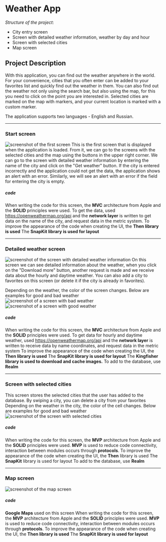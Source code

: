 # Weather App

_Structure of the project_:
* City entry screen
* Screen with detailed weather information, weather by day and hour
* Screen with selected cities
* Map screen

## Project Description
With this application, you can find out the weather anywhere in the world. For your convenience, cities that you often enter can be added to your favorites list and quickly find out the weather in them. You can also find out the weather not only using the search bar, but also using the map, for this you need to click on the point you are interested in. Selected cities are marked on the map with markers, and your current location is marked with a custom marker.

The application supports two languages - English and Russian.
___
### Start screen
![screenshot of the first screen](screenshots/firstScreen.png)
This is the first screen that is displayed when the application is loaded. From it, we can go to the screens with the selected cities and the map using the buttons in the upper right corner. We can go to the screen with detailed weather information by entering the name of the city and click on the "Get weather" button.
If the city is entered incorrectly and the application could not get the data, the application shows an alert with an error. Similarly, we will see an alert with an error if the field for entering the city is empty.

##### _code_
When writing the code for this screen, the __MVC__ architecture from Apple and the __SOLID__ principles were used.
To get the data, used https://openweathermap.org/api and the __network layer__ is written to get data on the name of the city, and request data in the metric system.
To improve the appearance of the code when creating the UI, the __Then library is used__
The __SnapKit library is used for layout__
___
### Detailed weather screen
![screenshot of the screen with detailed weather information](screenshots/detailScreen.png)
On this screen we can see detailed information about the weather, when you click on the "Download more" button, another request is made and we receive data about the hourly and daytime weather. You can also add a city to favorites on this screen (or delete it if the city is already in favorites).

Depending on the weather, the color of the screen changes. Below are examples for good and bad weather
![screenshot of a screen with bad weather](screenshots/badWeatherDailyHourly.png) ![screenshot of a screen with good weather](screenshots/goodWeatherDailyHourly.png)

##### _code_
When writing the code for this screen, the __MVC__ architecture from Apple and the __SOLID__ principles were used.
To get data for hourly and daytime weather, used https://openweathermap.org/api and the __network layer__ is written to receive data by name coordinates, and request data in the metric system
To improve the appearance of the code when creating the UI, the __Then library is used__
The __SnapKit library is used for layout__
The __Kingfisher library is used to download and cache images.__
To add to the database, use __Realm__
___
### Screen with selected cities
This screen stores the selected cities that the user has added to the database. By swiping a city, you can delete a city from your favorites
Depending on the weather in the city, the color of the cell changes. Below are examples for good and bad weather
![screenshot of the screen with selected cities](screenshots/favoriteScreen.png)

##### _code_
When writing the code for this screen, the __MVP__ architecture from Apple and the __SOLID__ principles were used.
__MVP__ is used to reduce code connectivity, interaction between modules occurs through __protocols__.
To improve the appearance of the code when creating the UI, the __Then__ library is used
The __SnapKit__ library is used for layout
To add to the database, use __Realm__
___
### Map screen
![screenshot of the map screen](screenshots/mapScreen.png)


##### _code_
__Google Maps__ used on this screen 
When writing the code for this screen, the __MVP__ architecture from Apple and the __SOLID__ principles were used.
__MVP__ is used to reduce code connectivity, interaction between modules occurs through __protocols__.
To improve the appearance of the code when creating the UI, the __Then library is used__
The __SnapKit library is used for layout__
